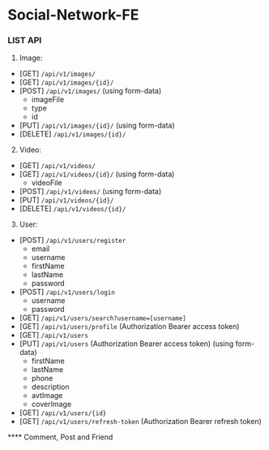 ﻿ # Social-Network-FE

### **LIST API**
1. Image:
- [GET] `/api/v1/images/`
- [GET] `/api/v1/images/{id}/`
- [POST] `/api/v1/images/` (using form-data)
    - imageFile
    - type
    - id
- [PUT] `/api/v1/images/{id}/` (using form-data)
- [DELETE] `/api/v1/images/{id}/`
2. Video:
- [GET] `/api/v1/videos/` 
- [GET] `/api/v1/videos/{id}/` (using form-data)
    - videoFile
- [POST] `/api/v1/videos/` (using form-data)
- [PUT] `/api/v1/videos/{id}/`
- [DELETE] `/api/v1/videos/{id}/`
3. User:
- [POST] `/api/v1/users/register` 
    - email
    - username
    - firstName
    - lastName
    - password
- [POST] `/api/v1/users/login`
    - username
    - password
- [GET] `/api/v1/users/search?username=[username]`
- [GET] `/api/v1/users/profile` (Authorization Bearer access token) 
- [GET] `/api/v1/users` 
- [PUT] `/api/v1/users` (Authorization Bearer access token) (using form-data)
    - firstName
    - lastName
    - phone
    - description
    - avtImage
    - coverImage
- [GET] `/api/v1/users/{id}` 
- [GET] `/api/v1/users/refresh-token` (Authorization Bearer refresh token) 

**** Comment, Post and Friend

